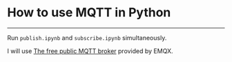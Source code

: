 # How to use MQTT in Python
---
Run `publish.ipynb` and `subscribe.ipynb` simultaneously.

I will use [The free public MQTT broker](https://www.emqx.com/en/mqtt/public-mqtt5-broker) provided by EMQX.
